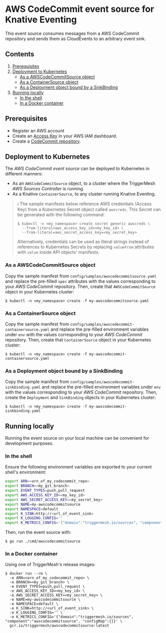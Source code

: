 # AWS CodeCommit event source for Knative Eventing

This event source consumes messages from a AWS CodeCommit repository and sends them as CloudEvents to an arbitrary event
sink.

## Contents

1. [Prerequisites](#prerequisites)
1. [Deployment to Kubernetes](#deployment-to-kubernetes)
   * [As a AWSCodeCommitSource object](#as-a-awscodecommitsource-object)
   * [As a ContainerSource object](#as-a-containersource-object)
   * [As a Deployment object bound by a SinkBinding](#as-a-deployment-object-bound-by-a-sinkbinding)
1. [Running locally](#running-locally)
   * [In the shell](#in-the-shell)
   * [In a Docker container](#in-a-docker-container)

## Prerequisites

* Register an AWS account
* Create an [Access Key][doc-accesskey] in your AWS IAM dashboard.
* Create a [CodeCommit repository][doc-codecommit].

## Deployment to Kubernetes

The _AWS CodeCommit event source_ can be deployed to Kubernetes in different manners:

* As an `AWSCodeCommitSource` object, to a cluster where the TriggerMesh _AWS Sources Controller_ is running.
* As a Knative `ContainerSource`, to any cluster running Knative Eventing.

> :information_source: The sample manifests below reference AWS credentials (Access Key) from a Kubernetes Secret object
> called `awscreds`. This Secret can be generated with the following command:
>
> ```console
> $ kubectl -n <my_namespace> create secret generic awscreds \
>   --from-literal=aws_access_key_id=<my_key_id> \
>   --from-literal=aws_secret_access_key=<my_secret_key>
> ```
>
> Alternatively, credentials can be used as literal strings instead of references to Kubernetes Secrets by replacing
> `valueFrom` attributes with `value` inside API objects' manifests.

### As a AWSCodeCommitSource object

Copy the sample manifest from `config/samples/awscodecommitsource.yaml` and replace the pre-filled `spec` attributes
with the values corresponding to your _AWS CodeCommit_ repository. Then, create that `AWSCodeCommitSource` object in
your Kubernetes cluster:

```console
$ kubectl -n <my_namespace> create -f my-awscodecommitsource.yaml
```

### As a ContainerSource object

Copy the sample manifest from `config/samples/awscodecommit-containersource.yaml` and replace the pre-filled environment
variables under `env` with the values corresponding to your _AWS CodeCommit_ repository. Then, create that
`ContainerSource` object in your Kubernetes cluster:

```console
$ kubectl -n <my_namespace> create -f my-awscodecommit-containersource.yaml
```

### As a Deployment object bound by a SinkBinding

Copy the sample manifest from `config/samples/awscodecommit-sinkbinding.yaml` and replace the pre-filled environment
variables under `env` with the values corresponding to your _AWS CodeCommit_ repository. Then, create the
`Deployment` and `SinkBinding` objects in your Kubernetes cluster:

```console
$ kubectl -n <my_namespace> create -f my-awscodecommit-sinkbinding.yaml
```

## Running locally

Running the event source on your local machine can be convenient for development purposes.

### In the shell

Ensure the following environment variables are exported to your current shell's environment:

```sh
export ARN=<arn_of_my_codecommit_repo>
export BRANCH=<my_git_branch>
export EVENT_TYPES=push,pull_request
export AWS_ACCESS_KEY_ID=<my_key_id>
export AWS_SECRET_ACCESS_KEY=<my_secret_key>
export NAME=my-awscodecommitsource
export NAMESPACE=default
export K_SINK=http://<url_of_event_sink>
export K_LOGGING_CONFIG=''
export K_METRICS_CONFIG='{"domain":"triggermesh.io/sources", "component":"awscodecommitsource", "configMap":{}}'
```

Then, run the event source with:

```console
$ go run ./cmd/awscodecommitsource
```

### In a Docker container

Using one of TriggerMesh's release images:

```console
$ docker run --rm \
  -e ARN=<arn_of_my_codecommit_repo> \
  -e BRANCH=<my_git_branch> \
  -e EVENT_TYPES=push,pull_request \
  -e AWS_ACCESS_KEY_ID=<my_key_id> \
  -e AWS_SECRET_ACCESS_KEY=<my_secret_key> \
  -e NAME=my-awscodecommitsource \
  -e NAMESPACE=default \
  -e K_SINK=http://<url_of_event_sink> \
  -e K_LOGGING_CONFIG='' \
  -e K_METRICS_CONFIG='{"domain":"triggermesh.io/sources", "component":"awscodecommitsource", "configMap":{}}' \
  gcr.io/triggermesh/awscodecommitsource:latest
```

[doc-accesskey]: https://docs.aws.amazon.com/general/latest/gr/aws-sec-cred-types.html#access-keys-and-secret-access-keys
[doc-codecommit]: https://docs.aws.amazon.com/codecommit/latest/userguide/how-to-create-repository.html
